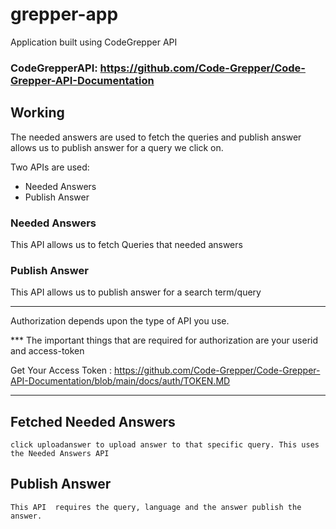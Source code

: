 # grepper-app
Application built using CodeGrepper API

### CodeGrepperAPI: https://github.com/Code-Grepper/Code-Grepper-API-Documentation

## Working

The needed answers are used to fetch the queries and publish answer allows us to publish answer for a query we click on.

Two APIs  are used:
 - Needed Answers
 - Publish Answer

### Needed Answers
This API  allows us to fetch Queries that needed answers

### Publish Answer
This API allows us to publish answer for a search term/query

------------------

Authorization depends upon the type of API you use.

*** The important things that are required for authorization are your userid and access-token

Get Your Access Token : https://github.com/Code-Grepper/Code-Grepper-API-Documentation/blob/main/docs/auth/TOKEN.MD

------------------


## Fetched Needed Answers


    click uploadanswer to upload answer to that specific query. This uses the Needed Answers API


## Publish Answer



    This API  requires the query, language and the answer publish the answer.

    
